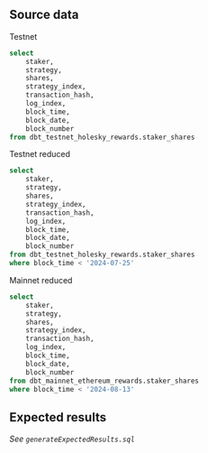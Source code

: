 ## Source data

Testnet
```sql
select
    staker,
    strategy,
    shares,
    strategy_index,
    transaction_hash,
    log_index,
    block_time,
    block_date,
    block_number
from dbt_testnet_holesky_rewards.staker_shares
```

Testnet reduced
```sql
select
    staker,
    strategy,
    shares,
    strategy_index,
    transaction_hash,
    log_index,
    block_time,
    block_date,
    block_number
from dbt_testnet_holesky_rewards.staker_shares
where block_time < '2024-07-25'
```

Mainnet reduced
```sql
select
    staker,
    strategy,
    shares,
    strategy_index,
    transaction_hash,
    log_index,
    block_time,
    block_date,
    block_number
from dbt_mainnet_ethereum_rewards.staker_shares
where block_time < '2024-08-13'

```

## Expected results

_See `generateExpectedResults.sql`_
